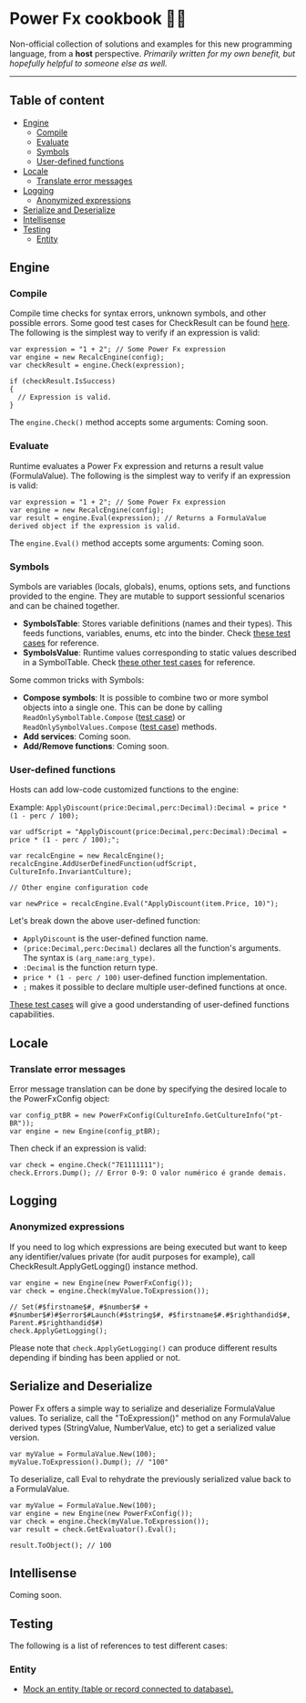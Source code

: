 # Power Fx cookbook 👨‍🍳
Non-official collection of solutions and examples for this new programming language, from a **host** perspective. <i>Primarily written for my own benefit, but hopefully helpful to someone else as well.</i>

***

## Table of content

- [Engine](#engine)
  - [Compile](#compile)
  - [Evaluate](#evaluate)
  - [Symbols](#symbols)
  - [User-defined functions](#user-defined-functions)
- [Locale](#locale)
  - [Translate error messages](#translate-error-messages)
- [Logging](#logging)
  - [Anonymized expressions](#anonymized-expressions)
- [Serialize and Deserialize](#serialize-and-deserialize)
- [Intellisense](#intellisense)
- [Testing](#testing)
  - [Entity](#entity)

## Engine
### Compile
  Compile time checks for syntax errors, unknown symbols, and other possible errors. Some good test cases for CheckResult can be found [here](https://github.com/microsoft/Power-Fx/blob/39585c758dbf02a00b509a50911f960ebdaef1f0/src/tests/Microsoft.PowerFx.Core.Tests/CheckResultTests.cs).
  The following is the simplest way to verify if an expression is valid:
  ```
  var expression = "1 + 2"; // Some Power Fx expression
  var engine = new RecalcEngine(config);
  var checkResult = engine.Check(expression);

  if (checkResult.IsSuccess)
  {
    // Expression is valid.
  }
  ```

  The `engine.Check()` method accepts some arguments:
  Coming soon.
  
### Evaluate
  Runtime evaluates a Power Fx expression and returns a result value (FormulaValue).
  The following is the simplest way to verify if an expression is valid:
  ```
  var expression = "1 + 2"; // Some Power Fx expression
  var engine = new RecalcEngine(config);
  var result = engine.Eval(expression); // Returns a FormulaValue derived object if the expression is valid.
  ```

  The `engine.Eval()` method accepts some arguments:
  Coming soon.

### Symbols
Symbols are variables (locals, globals), enums, options sets, and functions provided to the engine. They are mutable to support sessionful scenarios and can be chained together.
- **SymbolsTable**: Stores variable definitions (names and their types). This feeds functions, variables, enums, etc into the binder. Check [these test cases](https://github.com/microsoft/Power-Fx/blob/79029952e0700255b963e2bb6d615d44dac65412/src/tests/Microsoft.PowerFx.Interpreter.Tests/SymbolValueTests.cs) for reference.
- **SymbolsValue**: Runtime values corresponding to static values described in a SymbolTable. Check [these other test cases](https://github.com/microsoft/Power-Fx/blob/79029952e0700255b963e2bb6d615d44dac65412/src/tests/Microsoft.PowerFx.Core.Tests/SymbolTableTests.cs) for reference.

Some common tricks with Symbols:
- **Compose symbols**: It is possible to combine two or more symbol objects into a single one. This can be done by calling `ReadOnlySymbolTable.Compose` ([test case](https://github.com/microsoft/Power-Fx/blob/79029952e0700255b963e2bb6d615d44dac65412/src/tests/Microsoft.PowerFx.Core.Tests/SymbolTableTests.cs#L139)) or `ReadOnlySymbolValues.Compose` ([test case](https://github.com/microsoft/Power-Fx/blob/79029952e0700255b963e2bb6d615d44dac65412/src/tests/Microsoft.PowerFx.Interpreter.Tests/SymbolValueTests.cs#L322)) methods.
- **Add services**: Coming soon.
- **Add/Remove functions**: Coming soon.

### User-defined functions
Hosts can add low-code customized functions to the engine:

Example: `ApplyDiscount(price:Decimal,perc:Decimal):Decimal = price * (1 - perc / 100);`

```
var udfScript = "ApplyDiscount(price:Decimal,perc:Decimal):Decimal = price * (1 - perc / 100);";

var recalcEngine = new RecalcEngine();
recalcEngine.AddUserDefinedFunction(udfScript, CultureInfo.InvariantCulture);

// Other engine configuration code

var newPrice = recalcEngine.Eval("ApplyDiscount(item.Price, 10)");
```

Let's break down the above user-defined function:
-  `ApplyDiscount` is the user-defined function name.
-  `(price:Decimal,perc:Decimal)` declares all the function's arguments. The syntax is `(arg_name:arg_type)`.
-  `:Decimal` is the function return type.
-  `price * (1 - perc / 100)` user-defined function implementation.
-  `;` makes it possible to declare multiple user-defined functions at once.

[These test cases]([url](https://github.com/microsoft/Power-Fx/blob/c08be46288912e5e476490e1faf48798f4f57370/src/tests/Microsoft.PowerFx.Interpreter.Tests/RecalcEngineTests.cs#L414)) will give a good understanding of user-defined functions capabilities. 

## Locale
### Translate error messages
Error message translation can be done by specifying the desired locale to the PowerFxConfig object:

```
var config_ptBR = new PowerFxConfig(CultureInfo.GetCultureInfo("pt-BR"));
var engine = new Engine(config_ptBR);
```

Then check if an expression is valid:
```
var check = engine.Check("7E1111111");
check.Errors.Dump(); // Error 0-9: O valor numérico é grande demais.
```

## Logging
### Anonymized expressions
If you need to log which expressions are being executed but want to keep any identifier/values private (for audit purposes for example), call CheckResult.ApplyGetLogging() instance method.
```
var engine = new Engine(new PowerFxConfig());
var check = engine.Check(myValue.ToExpression());

// Set(#$firstname$#, #$number$# + #$number$#)#$error$#Launch(#$string$#, #$firstname$#.#$righthandid$#, Parent.#$righthandid$#)
check.ApplyGetLogging();
```

Please note that `check.ApplyGetLogging()` can produce different results depending if binding has been applied or not.

## Serialize and Deserialize
Power Fx offers a simple way to serialize and deserialize FormulaValue values.
To serialize, call the "ToExpression()" method on any FormulaValue derived types (StringValue, NumberValue, etc) to get a serialized value version.

```
var myValue = FormulaValue.New(100);
myValue.ToExpression().Dump(); // "100"
```

To deserialize, call Eval to rehydrate the previously serialized value back to a FormulaValue.
```
var myValue = FormulaValue.New(100);
var engine = new Engine(new PowerFxConfig());
var check = engine.Check(myValue.ToExpression());
var result = check.GetEvaluator().Eval();

result.ToObject(); // 100
```

## Intellisense
Coming soon.

## Testing
The following is a list of references to test different cases:
### Entity
- [Mock an entity (table or record connected to database).](https://github.com/microsoft/Power-Fx/blob/5728ac2f3d7bb27b2fdf9e194454b7db5c666b69/src/tests/Microsoft.PowerFx.Interpreter.Tests/DatabaseSimulationTests.cs)
